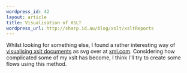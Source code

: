 ```yaml
--- 
wordpress_id: 42
layout: article
title: Visualisation of XSLT
wordpress_url: http://sharp.id.au/blog/xslt/xsltReports
---
```

Whilst looking for something else, I found a rather interesting way of <a href="http://www.xml.com/lpt/a/2003/06/04/xslt-svg.html">visualising xslt documents</a> as svg over at <a href="http://www.xml.com">xml.com</a>. Considering how complicated some of my xslt has become, I think I&apos;ll try to create some flows using this method.
